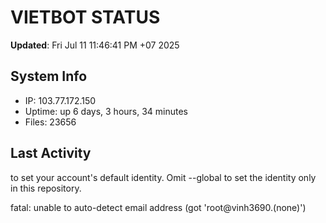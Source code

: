 # VIETBOT STATUS
**Updated**: Fri Jul 11 11:46:41 PM +07 2025

## System Info
- IP: 103.77.172.150
- Uptime: up 6 days, 3 hours, 34 minutes
- Files: 23656

## Last Activity

to set your account's default identity.
Omit --global to set the identity only in this repository.

fatal: unable to auto-detect email address (got 'root@vinh3690.(none)')
